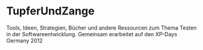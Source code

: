 TupferUndZange
==============

Tools, Ideen, Strategien, Bücher und andere Ressourcen zum Thema Testen in der Softwareentwicklung. Gemeinsam erarbeitet auf den XP-Days Germany 2012